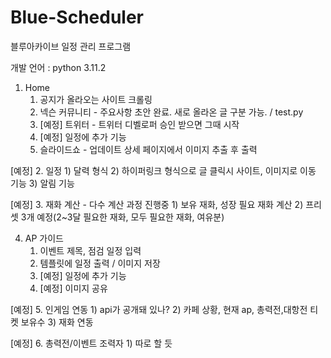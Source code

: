 # Blue-Scheduler
블루아카이브 일정 관리 프로그램

개발 언어 : python 3.11.2

1. Home
    1) 공지가 올라오는 사이트 크롤링
    2) 넥슨 커뮤니티 - 주요사항 초안 완료. 새로 올라온 글 구분 가능. / test.py
    3) [예정] 트위터 - 트위터 디벨로퍼 승인 받으면 그때 시작
    4) [예정] 일정에 추가 기능
    5) 슬라이드쇼 - 업데이트 상세 페이지에서 이미지 추출 후 출력

[예정] 2. 일정
    1) 달력 형식
    2) 하이퍼링크 형식으로 글 클릭시 사이트, 이미지로 이동 기능
    3) 알림 기능
  
[예정] 3. 재화 계산 - 다수 계산 과정 진행중
    1) 보유 재화, 성장 필요 재화 계산
    2) 프리셋 3개 예정(2~3달 필요한 재화, 모두 필요한 재화, 여유분)

4. AP 가이드
    1) 이벤트 제목, 점검 일정 입력
    2) 템플릿에 일정 출력 / 이미지 저장
    3) [예정] 일정에 추가 기능
    4) [예정] 이미지 공유
  
[예정] 5. 인게임 연동
    1) api가 공개돼 있나?
    2) 카페 상황, 현재 ap, 총력전,대항전 티켓 보유수
    3) 재화 연동

[예정] 6. 총력전/이벤트 조력자
    1) 따로 할 듯 
